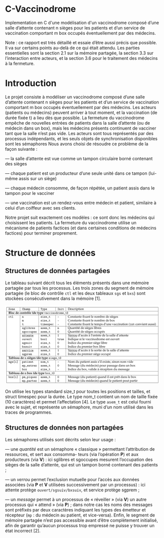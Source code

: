 # C-Vaccinodrome
Implementation en C d'une modélisation d'un vaccinodrome composé d’une salle d’attente contenant n sièges pour les patients et d’un service de vaccination comportant m box occupés éventuellement par des médecins.

Note : ce rapport est très détaillé et essaie d’être aussi précis que possible. Il va sur certains points au-delà
de ce qui était attendu. Les parties essentielles sont la section 2.1 sur la mémoire partagée, la section 3.3 sur
l’interaction entre acteurs, et la section 3.6 pour le traitement des médecins à la fermeture.


# Introduction

Le projet consiste à modéliser un vaccinodrome composé d’une salle d’attente contenant n sièges pour les patients et d’un service de vaccination comportant m box occupés éventuellement par des médecins. Les acteurs
(patients ou médecins) peuvent arriver à tout moment, et la vaccination (de durée fixée t) a lieu dès que possible. La fermeture du vaccinodrome empêche de nouvelles entrées de patients dans la salle d’attente (ou de médecin dans un box), mais les médecins présents continuent de vacciner tant que la salle n’est pas vide. Les acteurs sont tous représentés par des processus indépendants, et les seuls objets de synchronisation disponibles sont les sémaphores
Nous avons choisi de résoudre ce problème de la façon suivante :

— la salle d’attente est vue comme un tampon circulaire borné contenant des sièges 

— chaque patient est un producteur d’une seule unité dans ce tampon (lui-même assis sur un siège)

— chaque médecin consomme, de façon répétée, un patient assis dans le tampon pour le vacciner

— une vaccination est un rendez-vous entre médecin et patient, similaire à celui d’un coiffeur avec ses clients.

Notre projet suit exactement ces modèles : ce sont donc les médecins qui choisissent les patients. La fermeture du vaccinodrome utilise un mécanisme de patients factices (et dans certaines conditions de médecins factices) pour terminer proprement.


# Structure de données
## Structures de données partagées

Le tableau suivant décrit tous les éléments présents dans une mémoire partagée par tous les processus. Les trois
zones du segment de mémoire partagée (le bloc de contrôle ```ctl``` et les deux tableaux ```sgs``` et ```bxs```) sont stockées consécutivement dans la mémoire [1].

![Description de l'image](assets/vdm2.1.png)

On utilise les types standard size_t pour toutes les positions et tailles, et struct timespec pour la durée. Le
type nom_t contient un nom de taille fixée (10 caractères) et permet l’affectation [4]. Le type `asem_t` est celui
fourni avec le sujet, et représente un sémaphore, muni d’un nom utilisé dans les traces de programmes.



## Structures de données non partagées
Les sémaphores utilisés sont décrits selon leur usage :

— une *quantité* est un sémaphore « classique » permettant l’attribution de ressources, et sert aux consomma-
teurs (via l’opération **P**) et aux producteurs (via **V**) : ici sglibres et sgoccupes mesurent l’occupation des
sièges de la salle d’attente, qui est un tampon borné contenant des patients ;

— un *verrou* permet l’exclusion mutuelle pour l’accès aux données associées (via **P** et **V** utilisées successivement par un processus) : ici attente protège `ouvert/sgsuiv/bxsuiv`, et service protège sgprem ;

— un *message* permet à un processus de « réveiller » (via **V**) un autre processus qui « attend » (via **P**) ; dans
notre cas les noms des messages sont préfixés par deux caractères indiquant les types des émetteur et
récepteur (`mp` : du médecin au patient, et vice-versa).
Enfin, le segment de mémoire partagée n’est pas accessible avant d’être complètement initialisé, afin de garantir
qu’aucun processus trop empressé ne puisse y trouver un état incorrect [2].